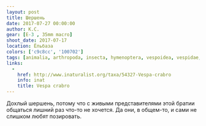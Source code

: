 ```yaml
---
layout: post
title: Шершень
date: 2017-07-27 00:00:00
author: К.С.
gear: [E-3 , 35mm macro]
shoot_date: 2017-07-17
location: Ёльбаза
colors: ['c9c8cc', '100702']
tags: [animalia, arthropoda, insecta, hymenoptera, vespoidea, vespidae, vespa, vespa crabro]
links:
  -
    href: http://www.inaturalist.org/taxa/54327-Vespa-crabro
    info: inat
    title: Vespa crabro
---
```

Дохлый шершень, потому что с живыми представителями этой братии общаться лишний раз что-то не хочется. Да они, в общем-то, и сами не слишком любят позировать.
